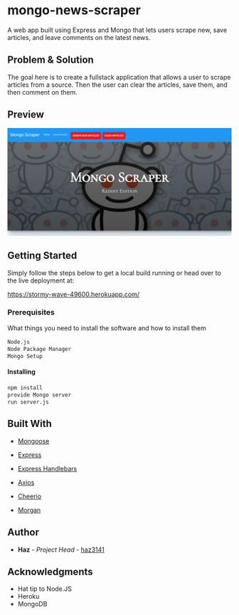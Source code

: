 # mongo-news-scraper
A web app built using Express and Mongo that lets users scrape new, save articles, and leave comments on the latest news.

## Problem & Solution

The goal here is to create a fullstack application that allows a user to scrape articles from a source. Then the user can clear the articles, save them, and then comment on them.

## Preview

![Preview](https://github.com/haz3141/mongo-news-scraper/blob/master/public/assets/images/Capture.PNG)

## Getting Started

Simply follow the steps below to get a local build running or head over to the live deployment at:

https://stormy-wave-49600.herokuapp.com/

### Prerequisites

What things you need to install the software and how to install them

```
Node.js
Node Package Manager
Mongo Setup
```

#### Installing

```
npm install
provide Mongo server
run server.js
```

## Built With

* [Mongoose](https://www.npmjs.com/package/mongoose)
   
* [Express](https://www.npmjs.com/package/express)

* [Express Handlebars](https://www.npmjs.com/package/express-handlebars)

* [Axios](https://www.npmjs.com/package/axios)

* [Cheerio](https://www.npmjs.com/package/Cheerio)

* [Morgan](https://www.npmjs.com/package/morgan)

## Author

* **Haz** - *Project Head* - [haz3141](https://github.com/haz3141)

## Acknowledgments

* Hat tip to Node.JS
* Heroku
* MongoDB